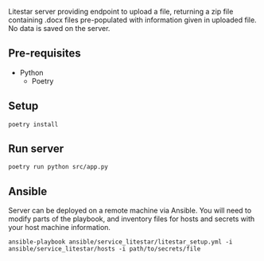 Litestar server providing endpoint to upload a file, returning a zip file containing .docx files pre-populated with information given in uploaded file. No data is saved on the server.

## Pre-requisites

- Python
    - Poetry

## Setup

`poetry install`

## Run server

`poetry run python src/app.py`

## Ansible

Server can be deployed on a remote machine via Ansible. You will need to modify parts of the playbook, and inventory files for hosts and secrets with your host machine information.

`ansible-playbook ansible/service_litestar/litestar_setup.yml -i ansible/service_litestar/hosts -i path/to/secrets/file`